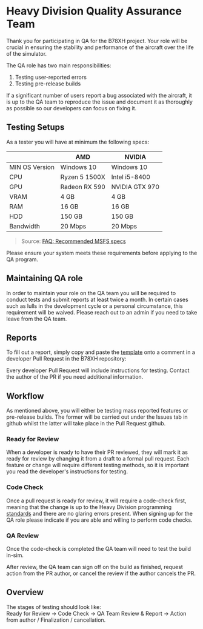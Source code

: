 # Heavy Division Quality Assurance Team 
Thank you for participating in QA for the B78XH project. Your role will be crucial in ensuring the 
stability and performance of the aircraft over the life of the simulator. 

The QA role has two main responsibilities: 
1. Testing user-reported errors 
2. Testing pre-release builds 

If a significant number of users report a bug associated with the aircraft, it is up to the QA team 
to reproduce the issue and document it as thoroughly as possible so our developers can focus on fixing it. 

## Testing Setups
As a tester you will have at minimum the following specs:<br>

|                | AMD           | NVIDIA         |
|----------------|---------------|----------------|
| MIN OS Version | Windows 10    | Windows 10     |
| CPU            | Ryzen 5 1500X | Intel i5-8400  |
| GPU            | Radeon RX 590 | NVIDIA GTX 970 |
| VRAM           | 4 GB          | 4 GB           |
| RAM            | 16 GB         | 16 GB          |
| HDD            | 150 GB        | 150 GB         |
| Bandwidth      | 20 Mbps       | 20 Mbps        |
> Source: [FAQ: Recommended MSFS specs](https://flightsimulator.zendesk.com/hc/en-us/articles/360013463459-Minimum-Recommended-and-Ideal-PC-Specifications-for-Microsoft-Flight-Simulator)

Please ensure your system meets these requirements before applying to the QA program. 

## Maintaining QA role 
In order to maintain your role on the QA team you will be required to conduct tests and submit 
reports at least twice a month. In certain cases such as lulls in the development cycle or a personal circumstance,
this requirement will be waived. Please reach out to an admin if you need to take leave from the QA team.

## Reports 
To fill out a report, simply copy and paste the [template]() onto a comment in a developer Pull Request in the B78XH repository: 

Every developer Pull Request will include instructions for testing. Contact the author of the PR if you need additional information.

## Workflow 
As mentioned above, you will either be testing mass reported features or pre-release builds. 
The former will be carried out under the Issues tab in github whilst the latter will take place in the Pull Request github.<br>

### Ready for Review
When a developer is ready to have their PR reviewed, they will mark it as ready for review by changing it from a draft to a formal pull request.
Each feature or change will require different testing methods, so it is important you read the developer's instructions for testing.<br>

### Code Check
Once a pull request is ready for review, it will require a code-check first, meaning that the change is up to the Heavy Division programming [standards]() and there are no glaring errors present. When signing up for the QA role please 
indicate if you are able and willing to perform code checks.<br>

### QA Review
Once the code-check is completed the QA team will need to test the build in-sim.<br>

After review, the QA team can sign off on the build as finished, request action from the PR author, or cancel the review if the author cancels the PR.<br>

## Overview
The stages of testing should look like:<br>
Ready for Review -> Code Check -> QA Team Review & Report -> Action from author / Finalization / cancellation. 
